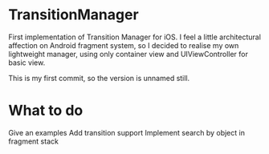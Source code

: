 # TransitionManager


First implementation of Transition Manager for iOS. I feel a little architectural affection on Android fragment system, so I decided to realise my own lightweight manager, using only container view and UIViewController for basic view.

This is my first commit, so the version is unnamed still.

# What to do

Give an examples
Add transition support
Implement search by object in fragment stack